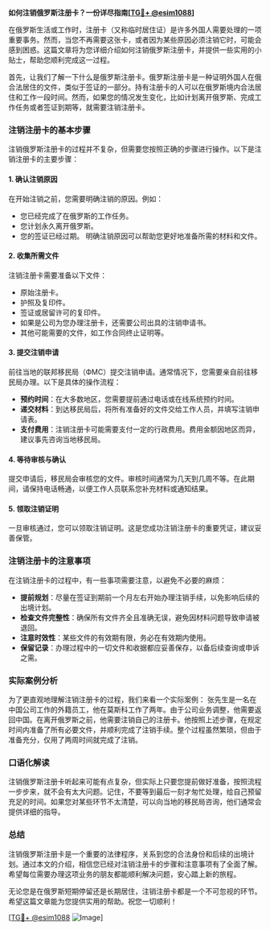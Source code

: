 **如何注销俄罗斯注册卡？一份详尽指南[[TG💪+ @esim1088](https://t.me/s/esim1088)]**

在俄罗斯生活或工作时，注册卡（又称临时居住证）是许多外国人需要处理的一项重要事务。然而，当您不再需要这张卡，或者因为某些原因必须注销它时，可能会感到困惑。这篇文章将为您详细介绍如何注销俄罗斯注册卡，并提供一些实用的小贴士，帮助您顺利完成这一过程。

首先，让我们了解一下什么是俄罗斯注册卡。俄罗斯注册卡是一种证明外国人在俄合法居住的文件，类似于签证的一部分。持有注册卡的人可以在俄罗斯境内合法居住和工作一段时间。然而，如果您的情况发生变化，比如计划离开俄罗斯、完成工作任务或者签证到期等，就需要注销注册卡。

### 注销注册卡的基本步骤

注销俄罗斯注册卡的过程并不复杂，但需要您按照正确的步骤进行操作。以下是注销注册卡的主要步骤：

#### 1. 确认注销原因
在开始注销之前，您需要明确注销的原因。例如：
- 您已经完成了在俄罗斯的工作任务。
- 您计划永久离开俄罗斯。
- 您的签证已经过期。
明确注销原因可以帮助您更好地准备所需的材料和文件。

#### 2. 收集所需文件
注销注册卡需要准备以下文件：
- 原始注册卡。
- 护照及复印件。
- 签证或居留许可的复印件。
- 如果是公司为您办理注册卡，还需要公司出具的注销申请书。
- 其他可能需要的文件，如工作合同终止证明等。

#### 3. 提交注销申请
前往当地的联邦移民局（ФМС）提交注销申请。通常情况下，您需要亲自前往移民局办理。以下是具体的操作流程：
- **预约时间**：在大多数地区，您需要提前通过电话或在线系统预约时间。
- **递交材料**：到达移民局后，将所有准备好的文件交给工作人员，并填写注销申请表。
- **支付费用**：注销注册卡可能需要支付一定的行政费用。费用金额因地区而异，建议事先咨询当地移民局。

#### 4. 等待审核与确认
提交申请后，移民局会审核您的文件。审核时间通常为几天到几周不等。在此期间，请保持电话畅通，以便工作人员联系您补充材料或通知结果。

#### 5. 领取注销证明
一旦审核通过，您可以领取注销证明。这是您成功注销注册卡的重要凭证，建议妥善保管。

### 注销注册卡的注意事项

在注销注册卡的过程中，有一些事项需要注意，以避免不必要的麻烦：
- **提前规划**：尽量在签证到期前一个月左右开始办理注销手续，以免影响后续的出境计划。
- **检查文件完整性**：确保所有文件齐全且准确无误，避免因材料问题导致申请被退回。
- **注意时效性**：某些文件的有效期有限，务必在有效期内使用。
- **保留记录**：办理过程中的一切文件和收据都应妥善保存，以备后续查询或申诉之需。

### 实际案例分析

为了更直观地理解注销注册卡的过程，我们来看一个实际案例：
张先生是一名在中国公司工作的外籍员工，他在莫斯科工作了两年。由于公司业务调整，他需要返回中国。在离开俄罗斯之前，他需要注销自己的注册卡。他按照上述步骤，在规定时间内准备了所有必要文件，并顺利完成了注销手续。整个过程虽然繁琐，但由于准备充分，仅用了两周时间就完成了注销。

### 口语化解读

注销俄罗斯注册卡听起来可能有点复杂，但实际上只要您提前做好准备，按照流程一步步来，就不会有太大问题。记住，不要等到最后一刻才匆忙处理，给自己预留充足的时间。如果您对某些环节不太清楚，可以向当地的移民局咨询，他们通常会提供详细的指导。

### 总结

注销俄罗斯注册卡是一个重要的法律程序，关系到您的合法身份和后续的出境计划。通过本文的介绍，相信您已经对注销注册卡的步骤和注意事项有了全面了解。希望每位需要办理这项业务的朋友都能顺利解决问题，安心踏上新的旅程。

无论您是在俄罗斯短期停留还是长期居住，注销注册卡都是一个不可忽视的环节。希望这篇文章能为您提供实用的帮助。祝您一切顺利！

[[TG💪+ @esim1088](https://t.me/s/esim1088) ![Image](https://i.postimg.cc/4NQfJmqS/Snipaste-2025-05-13-00-14-12.png)]